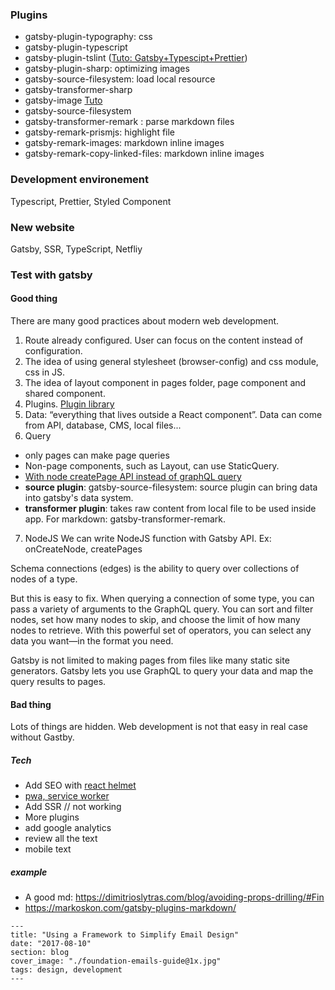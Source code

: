 ### Plugins

- gatsby-plugin-typography: css
- gatsby-plugin-typescript
- gatsby-plugin-tslint ([Tuto: Gatsby+Typescipt+Prettier](https://medium.com/maxime-heckel/getting-started-with-typescript-on-gatsby-8544b47c1d27))
- gatsby-plugin-sharp: optimizing images
- gatsby-source-filesystem: load local resource
- gatsby-transformer-sharp
- gatsby-image [Tuto](https://www.gatsbyjs.org/tutorial/gatsby-image-tutorial/)
- gatsby-source-filesystem
- gatsby-transformer-remark : parse markdown files
- gatsby-remark-prismjs: highlight file
- gatsby-remark-images: markdown inline images
- gatsby-remark-copy-linked-files: markdown inline images

### Development environement

Typescript, Prettier, Styled Component

### New website

Gatsby, SSR, TypeScript, Netfliy

### Test with gatsby

#### Good thing

There are many good practices about modern web development.

1. Route already configured. User can focus on the content instead of configuration.
2. The idea of using general stylesheet (browser-config) and css module, css in JS.
3. The idea of layout component in pages folder, page component and shared component.
4. Plugins. [Plugin library](https://www.gatsbyjs.org/plugins/)
5. Data: “everything that lives outside a React component”. Data can come from API, database, CMS, local files...
6. Query

- only pages can make page queries
- Non-page components, such as Layout, can use StaticQuery.
- [With node createPage API instead of graphQL query](https://www.gatsbyjs.org/docs/using-gatsby-without-graphql/)
- **source plugin**: gatsby-source-filesystem: source plugin can bring data into gatsby's data system.
- **transformer plugin**: takes raw content from local file to be used inside app. For markdown: gatsby-transformer-remark.

7. NodeJS
   We can write NodeJS function with Gatsby API.
   Ex: onCreateNode, createPages

Schema connections (edges) is the ability to query over collections of nodes of a type.

But this is easy to fix. When querying a connection of some type, you can pass a variety of arguments to the GraphQL query. You can sort and filter nodes, set how many nodes to skip, and choose the limit of how many nodes to retrieve. With this powerful set of operators, you can select any data you want—in the format you need.

Gatsby is not limited to making pages from files like many static site generators. Gatsby lets you use GraphQL to query your data and map the query results to pages.

#### Bad thing

Lots of things are hidden. Web development is not that easy in real case without Gastby.

##### Tech

- Add SEO with [react helmet](https://www.gatsbyjs.org/tutorial/part-eight/#-using-react-helmet-and-gatsby-plugin-react-helmet)
- [pwa, service worker](https://www.gatsbyjs.org/tutorial/part-eight/#-using-react-helmet-and-gatsby-plugin-react-helmet)
- Add SSR // not working
- More plugins
- add google analytics
- review all the text
- mobile text

##### example

- A good md: https://dimitrioslytras.com/blog/avoiding-props-drilling/#Fin
- https://markoskon.com/gatsby-plugins-markdown/

```
---
title: "Using a Framework to Simplify Email Design"
date: "2017-08-10"
section: blog
cover_image: "./foundation-emails-guide@1x.jpg"
tags: design, development
---
```
